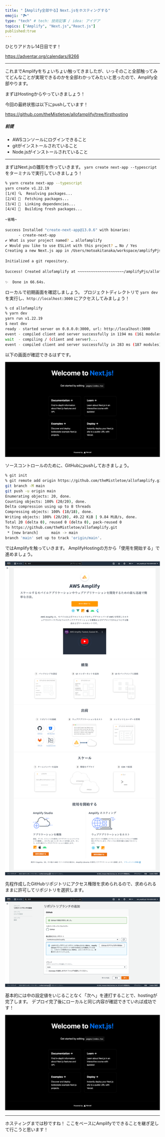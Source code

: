 ```yaml
---
title: "【Amplify全部やる】Next.jsをホスティングする"
emoji: "🏞️"
type: "tech" # tech: 技術記事 / idea: アイデア
topics: ["Amplify", "Next.js","React.js"]
published:true
---
```


ひとりアドカレ14日目です！

https://adventar.org/calendars/8266

---

これまでAmplifyをちょいちょい触ってきましたが、いっそのこと全部触ってみてどんなことが実現できるのかを全部わかってみたいと思ったので、Amplify全部やります。

まずはHostingからやっていきましょう！

今回の最終状態は以下にpushしています！

https://github.com/theMistletoe/allofamplify/tree/firsthosting

##### 前提

- AWSコンソールにログインできること
- gitがインストールされていること
- Node.jsがインストールされていること

---

まずはNext.jsの雛形を作っていきます。
`yarn create next-app --typescript` をターミナルで実行していきましょう！

```sh
% yarn create next-app --typescript
yarn create v1.22.19
[1/4] 🔍  Resolving packages...
[2/4] 🚚  Fetching packages...
[3/4] 🔗  Linking dependencies...
[4/4] 🔨  Building fresh packages...

~省略~

success Installed "create-next-app@13.0.6" with binaries:
      - create-next-app
✔ What is your project named? … allofamplify
✔ Would you like to use ESLint with this project? … No / Yes
Creating a new Next.js app in /Users/motoakitanaka/workspace/amplifyPjs/allofamplify.

Initialized a git repository.

Success! Created allofamplify at ~~~~~~~~~~~~~~~~~~~~~/amplifyPjs/allofamplify

✨  Done in 66.64s.
```

ローカルで初期画面を確認しましょう。
プロジェクトディレクトリで `yarn dev` を実行し、`http://localhost:3000` にアクセスしてみましょう！

```sh
% cd allofamplify
% yarn dev
yarn run v1.22.19
$ next dev
ready - started server on 0.0.0.0:3000, url: http://localhost:3000
event - compiled client and server successfully in 1194 ms (161 modules)
wait  - compiling / (client and server)...
event - compiled client and server successfully in 283 ms (187 modules)
```

以下の画面が確認できるはずです。

![](/images/40f9353f24cc7c/screencapture-main-d2sb9yfkjx7azm-amplifyapp-2022-12-09-22_34_17.png)


ソースコントロールのために、GitHubにpushしておきましょう。

```sh
% git init
% git remote add origin https://github.com/theMistletoe/allofamplify.git
git branch -M main
git push -u origin main
Enumerating objects: 20, done.
Counting objects: 100% (20/20), done.
Delta compression using up to 8 threads
Compressing objects: 100% (18/18), done.
Writing objects: 100% (20/20), 49.22 KiB | 9.84 MiB/s, done.
Total 20 (delta 0), reused 0 (delta 0), pack-reused 0
To https://github.com/theMistletoe/allofamplify.git
 * [new branch]      main -> main
branch 'main' set up to track 'origin/main'.
```

ではAmplifyを触っていきます。
AmplifyHostingの方から「使用を開始する」で進めましょう。

![](/images/40f9353f24cc7c/screencapture-ap-northeast-1-console-aws-amazon-amplify-home-2022-12-09-22_06_37.png)

先程作成したGitHubリポジトリにアクセス権限を求められるので、求められるままに許可してリポジトリを選択します。

![](/images/40f9353f24cc7c/screencapture-ap-northeast-1-console-aws-amazon-amplify-home-2022-12-09-22_26_30.png)

基本的には中の設定値をいじることなく「次へ」を連打することで、hostingが完了します。
デプロイ完了後にローカルと同じ内容が確認できていれば成功です！

![](/images/40f9353f24cc7c/screencapture-main-d2sb9yfkjx7azm-amplifyapp-2022-12-09-22_34_17.png)

---

ホスティングまでは秒ですね！
ここをベースにAmplifyでできることを継ぎ足して行こうと思います！
